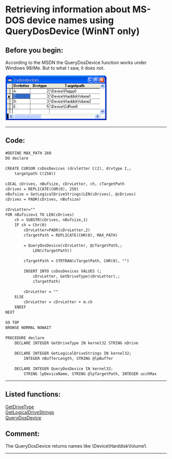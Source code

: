 <link rel="stylesheet" type="text/css" href="../css/win32api.css">  
<link rel="stylesheet" href="https://cdnjs.cloudflare.com/ajax/libs/font-awesome/4.7.0/css/font-awesome.min.css">

# Retrieving information about MS-DOS device names using QueryDosDevice (WinNT only)

## Before you begin:
According to the MSDN the QueryDosDevice function works under Windows 98/Me. But to what I saw, it does not.  

![](../images/dosdevices.png)  
  
***  


## Code:
```foxpro  
#DEFINE MAX_PATH 260
DO declare

CREATE CURSOR csDosDevices (drvletter C(2), drvtype I,;
	targetpath C(250))

LOCAL cDrives, nBufsize, cDrvLetter, ch, cTargetPath
cDrives = REPLICATE(CHR(0), 250)
nBufsize = GetLogicalDriveStrings(LEN(cDrives), @cDrives)
cDrives = PADR(cDrives, nBufsize)

cDrvLetter=""
FOR nBufsize=1 TO LEN(cDrives)
	ch = SUBSTR(cDrives, nBufsize,1)
	IF ch = Chr(0)
		cDrvLetter=PADR(cDrvLetter,2)
		cTargetPath = REPLICATE(CHR(0), MAX_PATH)

		= QueryDosDevice(cDrvLetter, @cTargetPath,;
			LEN(cTargetPath))

		cTargetPath = STRTRAN(cTargetPath, CHR(0), "")

		INSERT INTO csDosDevices VALUES (;
			cDrvLetter, GetDriveType(cDrvLetter),;
			cTargetPath)

		cDrvLetter = ""
	ELSE
		cDrvLetter = cDrvLetter + m.ch
	ENDIF
NEXT

GO TOP
BROWSE NORMAL NOWAIT

PROCEDURE declare
	DECLARE INTEGER GetDriveType IN kernel32 STRING nDrive

	DECLARE INTEGER GetLogicalDriveStrings IN kernel32;
		INTEGER nBufferLength, STRING @lpBuffer

	DECLARE INTEGER QueryDosDevice IN kernel32;
		STRING lpDeviceName, STRING @lpTargetPath, INTEGER ucchMax  
```  
***  


## Listed functions:
[GetDriveType](../libraries/kernel32/GetDriveType.md)  
[GetLogicalDriveStrings](../libraries/kernel32/GetLogicalDriveStrings.md)  
[QueryDosDevice](../libraries/kernel32/QueryDosDevice.md)  

## Comment:
The QueryDosDevice returns names like \Device\HarddiskVolume1.  
  
***  

